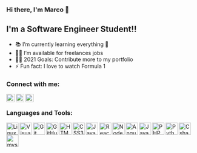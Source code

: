 ### Hi there, I'm Marco 👋

## I'm a Software Engineer Student!!

- 📚 I’m currently learning everything 🤣
- 👨‍💻 I’m available for freelances jobs
- 👨‍🎓 2021 Goals: Contribute more to my portfolio
- ⚡ Fun fact: I love to watch Formula 1

### Connect with me:

[<img align="left" alt="MarcoBorgess | Gmail" width="22px" src="https://cdn.jsdelivr.net/npm/simple-icons@v3/icons/gmail.svg" />][gmail]
[<img align="left" alt="MarcoBorgess | LinkedIn" width="22px" src="https://cdn.jsdelivr.net/npm/simple-icons@v3/icons/linkedin.svg" />][linkedin]
[<img align="left" alt="MarcoBorgess | Instagram" width="22px" src="https://cdn.jsdelivr.net/npm/simple-icons@v3/icons/instagram.svg" />][instagram]

<br/>

### Languages and Tools:

<img align="left" alt="Linux" width="32px" src="https://cdn.jsdelivr.net/gh/devicons/devicon/icons/linux/linux-original.svg" />
<img align="left" alt="Visual Studio Code" width="32px" src="https://cdn.jsdelivr.net/gh/devicons/devicon/icons/vscode/vscode-original.svg" />
<img align="left" alt="Git" width="32px" src="https://cdn.jsdelivr.net/gh/devicons/devicon/icons/git/git-original.svg" />
<img align="left" alt="GitHub" width="32px" src="https://cdn.jsdelivr.net/gh/devicons/devicon/icons/github/github-original.svg" />
<img align="left" alt="HTML5" width="32px" src="https://cdn.jsdelivr.net/gh/devicons/devicon/icons/html5/html5-original.svg" />
<img align="left" alt="CSS3" width="32px" src="https://cdn.jsdelivr.net/gh/devicons/devicon/icons/css3/css3-original.svg" />
<img align="left" alt="JavaScript" width="32px" src="https://cdn.jsdelivr.net/gh/devicons/devicon/icons/javascript/javascript-original.svg" />
<img align="left" alt="React" width="32px" src="https://cdn.jsdelivr.net/gh/devicons/devicon/icons/react/react-original-wordmark.svg" />
<img align="left" alt="Node.js" width="32px" src="https://cdn.jsdelivr.net/gh/devicons/devicon/icons/nodejs/nodejs-original.svg" />
<img align="left" alt="Angular" width="32px" src="https://cdn.jsdelivr.net/gh/devicons/devicon/icons/angularjs/angularjs-original.svg" />
<img align="left" alt="Java" width="32px" src="https://cdn.jsdelivr.net/gh/devicons/devicon/icons/java/java-original-wordmark.svg" />
<img align="left" alt="PHP" width="32px" src="https://cdn.jsdelivr.net/gh/devicons/devicon/icons/php/php-original.svg" />
<img align="left" alt="Python" width="32px" src="https://cdn.jsdelivr.net/gh/devicons/devicon/icons/python/python-original.svg" />
<img align="left" alt="Csharp" width="32px" src="https://cdn.jsdelivr.net/gh/devicons/devicon/icons/csharp/csharp-original.svg" />
<img align="left" alt="mysql" width="32px" src="https://cdn.jsdelivr.net/gh/devicons/devicon/icons/mysql/mysql-original.svg" />


[gmail]: mailto:socialmrco@gmail.com
[instagram]: https://instagram.com/maarcoborges/
[linkedin]: https://linkedin.com/in/marcoborgess/